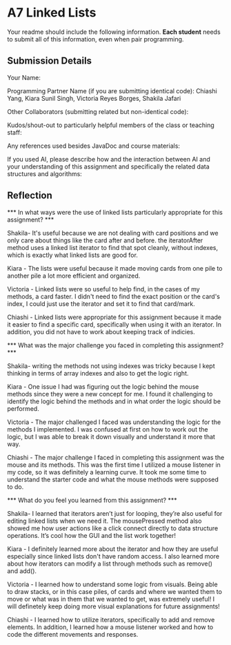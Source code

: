 # A7 Linked Lists

Your readme should include the following information. **Each student** needs to submit all of this information, even when pair programming. 

## Submission Details

Your Name: 


Programming Partner Name (if you are submitting identical code): Chiashi Yang, Kiara Sunil Singh, Victoria Reyes Borges, Shakila Jafari


Other Collaborators (submitting related but non-identical code):


Kudos/shout-out to particularly helpful members of the class or teaching staff:


Any references used besides JavaDoc and course materials:


If you used AI, please describe how and the interaction between AI and your understanding of this assignment and specifically the related data structures and algorithms:

## Reflection

*** In what ways were the use of linked lists particularly appropriate for this assignment? ***

Shakila- It's useful because we are not dealing with card positions and we only care about things like the card after and before. the iteratorAfter method uses a linked list iterator to find that spot cleanly, without indexes, which is exactly what linked lists are good for.

Kiara - The lists were useful because it made moving cards from one pile to another pile a lot more efficient and organized. 

Victoria - Linked lists were so useful to help find, in the cases of my methods, a card faster. I didn't need to find the exact position or the card's index, I could just use the iterator and set it to find that card/mark.

Chiashi - Linked lists were appropriate for this assignment because it made it easier to find a specific card, specifically when using it with an iterator. In addition, you did not have to work about keeping track of indicies.


*** What was the major challenge you faced in completing this assignment? ***

Shakila- writing the methods not using indexes was tricky because I kept thinking in terms of array indexes and also to get the logic right. 

Kiara - One issue I had was figuring out the logic behind the mouse methods since they were a new concept for me. I found it challenging to identify the logic behind the methods and in what order the logic should be performed.

Victoria - The major challenged I faced was understanding the logic for the methods I implemented. I was confused at first on how to work out the logic, but I was able to break it down visually and understand it more  that way.

Chiashi - The major challenge I faced in completing this assignment was the mouse and its methods. This was the first time I utilized a mouse listener in my code, so it was definitely a learning curve. It took me some time to understand the starter code and what the mouse methods were supposed to do.


*** What do you feel you learned from this assignment? ***

Shakila- I learned that iterators aren’t just for looping, they’re also useful for editing linked lists when we need it. The mousePressed method also showed me how user actions like a click connect directly to data structure operations. It’s cool how the GUI and the list work together!

Kiara - I definitely learned more about the iterator and how they are useful especially since linked lists don't have random access. I also learned more about how iterators can modify a list through methods such as remove() and add().

Victoria - I learned how to understand some logic from visuals. Being able to draw stacks, or in this case piles, of cards and where we wanted them to move or what was in them that we wanted to get, was extremely useful! I will definetely keep doing more visual explanations for future assignments!

Chiashi - I learned how to utilize iterators, specifically to add and remove elements. In addition, I learned how a mouse listener worked and how to code the different movements and responses.
